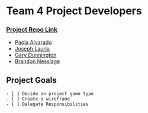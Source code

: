 # Team 4 Project Developers
### [Project Repo Link](https://github.com/Star-tide/board-game.git)

+ [Paola Alvarado]()
+ [Joseph Lauria](https://github.com/josephl17)
+ [Gary Dunnington]()
+ [Brandon Nesslage](https://github.com/Star-tide)


## Project Goals

```[tasklist]
- [ ] Decide on project game type
- [ ] Create a wireframe
- [ ] Delegate Responsibilities
```
